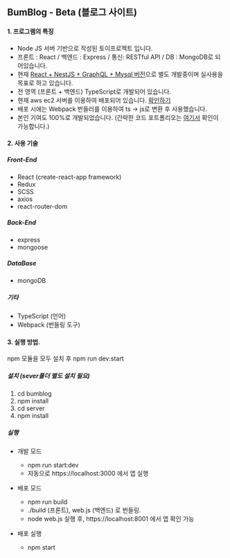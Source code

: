 ## BumBlog - Beta (블로그 사이트)

#### 1. 프로그램의 특징

* Node JS 서버 기반으로 작성된 토이프로젝트 입니다.
* 프론트 : React / 백엔드 : Express / 통신: RESTful API / DB : MongoDB로 되어있습니다.
* 현재 [React + NestJS + GraphQL + Mysql 버전](https://github.com/duracelldog/bumblog/blob/master/README.md)으로 별도 개발중이며 실사용을 목표로 하고 있습니다.
* 전 영역 (프론트 + 백엔드) TypeScript로 개발되어 있습니다.
* 현재 aws ec2 서버를 이용하여 배포되어 있습니다. [확인하기](https://bumblog.net/)
* 배포 시에는 Webpack 번들러를 이용하여 ts -> js로 변환 후 사용했습니다.
* 본인 기여도 100%로 개발되었습니다. (간략한 코드 포트폴리오는 [여기서](https://docs.google.com/presentation/d/1K_wRe0whovbAt0aJoLSoHcVZUKjVxyOsBKXIjpRQOBs/edit?usp=sharing) 확인이 가능합니다.)

#### 2. 사용 기술

##### Front-End
* React (create-react-app framework)
* Redux
* SCSS
* axios
* react-router-dom
  
##### Back-End
* express
* mongoose
  
##### DataBase
* mongoDB 
  
##### 기타
* TypeScript (언어)
* Webpack (번들링 도구)

#### 3. 실행 방법.

npm 모듈을 모두 설치 후 npm run dev:start <br />

##### 설치 (sever폴더 별도 설치 필요)

1. cd bumblog
2. npm install
3. cd server
4. npm install
 
##### 실행

 * 개발 모드
   * npm run start:dev
   * 자동으로 https://localhost:3000 에서 앱 실행
 
 * 배포 모드
   * npm run build
   * ./build (프론트), web.js (백엔드) 로 번들링.
   * node web.js 실행 후, https://localhost:8001 에서 앱 확인 가능
   
 * 배포 실행
   * npm start
 
 
